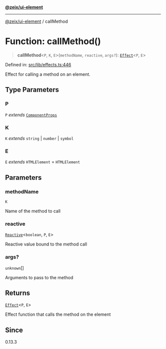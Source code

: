 [**@zeix/ui-element**](../README.md)

***

[@zeix/ui-element](../globals.md) / callMethod

# Function: callMethod()

> **callMethod**\<`P`, `K`, `E`\>(`methodName`, `reactive`, `args?`): [`Effect`](../type-aliases/Effect.md)\<`P`, `E`\>

Defined in: [src/lib/effects.ts:446](https://github.com/zeixcom/ui-element/blob/e1c0693393151dbc67087d7dde9d2a2f9e7dd58b/src/lib/effects.ts#L446)

Effect for calling a method on an element.

## Type Parameters

### P

`P` *extends* [`ComponentProps`](../type-aliases/ComponentProps.md)

### K

`K` *extends* `string` \| `number` \| `symbol`

### E

`E` *extends* `HTMLElement` = `HTMLElement`

## Parameters

### methodName

`K`

Name of the method to call

### reactive

[`Reactive`](../type-aliases/Reactive.md)\<`boolean`, `P`, `E`\>

Reactive value bound to the method call

### args?

`unknown`[]

Arguments to pass to the method

## Returns

[`Effect`](../type-aliases/Effect.md)\<`P`, `E`\>

Effect function that calls the method on the element

## Since

0.13.3
